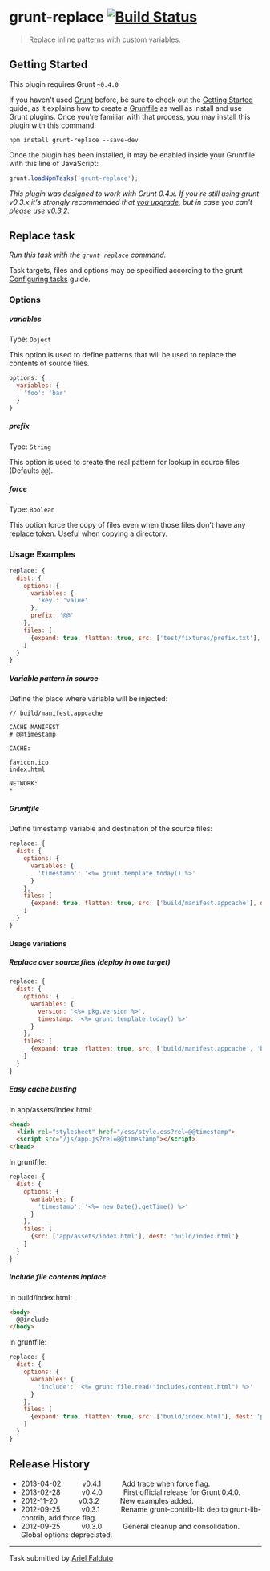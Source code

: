 # grunt-replace [![Build Status](https://secure.travis-ci.org/outaTiME/grunt-replace.png?branch=master)](http://travis-ci.org/outaTiME/grunt-replace)

> Replace inline patterns with custom variables.



## Getting Started
This plugin requires Grunt `~0.4.0`

If you haven't used [Grunt](http://gruntjs.com/) before, be sure to check out the [Getting Started](http://gruntjs.com/getting-started) guide, as it explains how to create a [Gruntfile](http://gruntjs.com/sample-gruntfile) as well as install and use Grunt plugins. Once you're familiar with that process, you may install this plugin with this command:

```shell
npm install grunt-replace --save-dev
```

Once the plugin has been installed, it may be enabled inside your Gruntfile with this line of JavaScript:

```js
grunt.loadNpmTasks('grunt-replace');
```

*This plugin was designed to work with Grunt 0.4.x. If you're still using grunt v0.3.x it's strongly recommended that [you upgrade](http://gruntjs.com/upgrading-from-0.3-to-0.4), but in case you can't please use [v0.3.2](https://github.com/outaTiME/grunt-replace/tree/grunt-0.3-stable).*



## Replace task
_Run this task with the `grunt replace` command._

Task targets, files and options may be specified according to the grunt [Configuring tasks](http://gruntjs.com/configuring-tasks) guide.
### Options

##### variables
Type: `Object`

This option is used to define patterns that will be used to replace the contents of source files.

```javascript
options: {
  variables: {
    'foo': 'bar'
  }
}
```

##### prefix
Type: `String`

This option is used to create the real pattern for lookup in source files (Defaults `@@`).

##### force
Type: `Boolean`

This option force the copy of files even when those files don't have any replace token. Useful when copying a directory.

### Usage Examples

```js
replace: {
  dist: {
    options: {
      variables: {
        'key': 'value'
      },
      prefix: '@@'
    },
    files: [
      {expand: true, flatten: true, src: ['test/fixtures/prefix.txt'], dest: 'tmp/'}
    ]
  }
}
```

##### Variable pattern in source

Define the place where variable will be injected:

```
// build/manifest.appcache

CACHE MANIFEST
# @@timestamp

CACHE:

favicon.ico
index.html

NETWORK:
*
```

##### Gruntfile

Define timestamp variable and destination of the source files:

```js
replace: {
  dist: {
    options: {
      variables: {
        'timestamp': '<%= grunt.template.today() %>'
      }
    },
    files: [
      {expand: true, flatten: true, src: ['build/manifest.appcache'], dest: 'public/'}
    ]
  }
}
```

#### Usage variations

##### Replace over source files (deploy in one target)

```js
replace: {
  dist: {
    options: {
      variables: {
        version: '<%= pkg.version %>',
        timestamp: '<%= grunt.template.today() %>'
      }
    },
    files: [
      {expand: true, flatten: true, src: ['build/manifest.appcache', 'build/humans.txt'], dest: 'public/'}
    ]
  }
}
```

##### Easy cache busting

In app/assets/index.html:

```html
<head>
  <link rel="stylesheet" href="/css/style.css?rel=@@timestamp">
  <script src="/js/app.js?rel=@@timestamp"></script>
</head>
```

In gruntfile:

```js
replace: {
  dist: {
    options: {
      variables: {
        'timestamp': '<%= new Date().getTime() %>'
      }
    },
    files: [
      {src: ['app/assets/index.html'], dest: 'build/index.html'}
    ]
  }
}
```

##### Include file contents inplace

In build/index.html:

```html
<body>
  @@include
</body>
```

In gruntfile:

```js
replace: {
  dist: {
    options: {
      variables: {
        'include': '<%= grunt.file.read("includes/content.html") %>'
      }
    },
    files: [
      {expand: true, flatten: true, src: ['build/index.html'], dest: 'public/'}
    ]
  }
}
```


## Release History

 * 2013-04-02   v0.4.1   Add trace when force flag.
 * 2013-02-28   v0.4.0   First official release for Grunt 0.4.0.
 * 2012-11-20   v0.3.2   New examples added.
 * 2012-09-25   v0.3.1   Rename grunt-contrib-lib dep to grunt-lib-contrib, add force flag.
 * 2012-09-25   v0.3.0   General cleanup and consolidation. Global options depreciated.

---

Task submitted by [Ariel Falduto](http://outa.im/)
